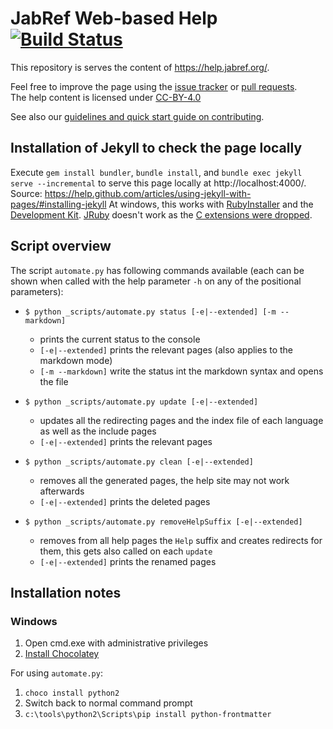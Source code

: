 # JabRef Web-based Help [![Build Status](https://travis-ci.org/JabRef/help.jabref.org.svg?branch=master)](https://travis-ci.org/JabRef/help.jabref.org)

This repository is serves the content of <https://help.jabref.org/>.

Feel free to improve the page using the [issue tracker](https://github.com/JabRef/help.jabref.org/issues) or [pull requests](https://github.com/JabRef/help.jabref.org/pulls).  
The help content is licensed under [CC-BY-4.0](LICENSE.md)

See also our [guidelines and quick start guide on contributing](CONTRIBUTING.md).

## Installation of Jekyll to check the page locally

Execute `gem install bundler`, `bundle install`, and `bundle exec jekyll serve --incremental` to serve this page locally at http://localhost:4000/.
Source: https://help.github.com/articles/using-jekyll-with-pages/#installing-jekyll
At windows, this works with [RubyInstaller](http://rubyinstaller.org/downloads) and the [Development Kit](https://github.com/oneclick/rubyinstaller/wiki/Development-Kit).
[JRuby](http://jruby.org/) doesn't work as the [C extensions were dropped](http://stackoverflow.com/a/32135381/873282).

## Script overview

The script `automate.py` has following commands available (each can be shown when called with the help parameter `-h` on any of the positional parameters):

- `$ python _scripts/automate.py status [-e|--extended] [-m --markdown]`
  - prints the current status to the console
  - `[-e|--extended]` prints the relevant pages (also applies to the markdown mode)
  - `[-m --markdown]` write the status int the markdown syntax and opens the file

- `$ python _scripts/automate.py update [-e|--extended]`
  - updates all the redirecting pages and the index file of each language as well as the include pages
  - `[-e|--extended]` prints the relevant pages

- `$ python _scripts/automate.py clean [-e|--extended]`
  - removes all the generated pages, the help site may not work afterwards
  - `[-e|--extended]` prints the deleted pages

- `$ python _scripts/automate.py removeHelpSuffix [-e|--extended]`
  - removes from all help pages the `Help` suffix and creates redirects for them, this gets also called on each `update`
  - `[-e|--extended]` prints the renamed pages

## Installation notes

### Windows

1. Open cmd.exe with administrative privileges
2. [Install Chocolatey](https://chocolatey.org/install)

For using `automate.py`:

1. `choco install python2`
2. Switch back to normal command prompt
3. `c:\tools\python2\Scripts\pip install python-frontmatter`
